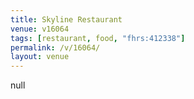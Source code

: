 ```yaml
---
title: Skyline Restaurant
venue: v16064
tags: [restaurant, food, "fhrs:412338"]
permalink: /v/16064/
layout: venue
---
```

null